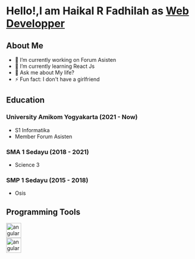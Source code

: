 # Hello!,I am Haikal R Fadhilah as [Web Developper](https://haik.my.id)
## About Me 
- 💼 I’m currently working on Forum Asisten
- 🌱 I’m currently learning React Js
- 💬 Ask me about My life?
- ⚡ Fun fact: I don't have a girlfriend

## Education
### University Amikom Yogyakarta (2021 - Now)
- S1 Informatika
- Member Forum Asisten
### SMA 1 Sedayu (2018 - 2021)
- Science 3
### SMP 1 Sedayu (2015 - 2018)
- Osis

<h2>Programming Tools</h2>
<img src="https://upload.wikimedia.org/wikipedia/commons/a/a7/React-icon.svg" alt="angular" width="40" height="40" style="display: block;"/> 
<img src="https://upload.wikimedia.org/wikipedia/commons/6/6a/JavaScript-logo.png" alt="angular" width="40" height="40"/> 
